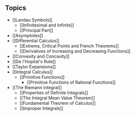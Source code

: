 ## Topics
- [[Landau Symbols]]
	- [[Infinitesimal and Infinite]]
	- [[Principal Part]]
- [[Asymptotes]]
- [[Differential Calculus]]
	- [[Extrema, Critical Points and French Theorems]]
	- [[Derivatives of Increasing and Decreasing Functions]]
- [[Convexity and Concavity]]
- [[De l'Hopital's Rule]]
- [[Taylor Expansions]]
- [[Integral Calculus]]
	- [[Primitive Functions]]
		 - [[Primitive Functions of Rational Functions]]
- [[The Riemann Integral]]
	- [[Properties of Definite Integrals]]
	- [[The Integral Mean Value Theorem]]
	- [[Fundamental Theorem of Calculus]]
	- [[Improper Integrals]]